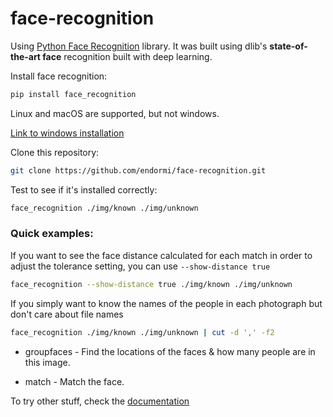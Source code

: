 # face-recognition

Using [Python Face Recognition](https://pypi.org/project/face_recognition/) library. It was built using dlib's **state-of-the-art face** recognition built with deep learning.

Install face recognition:

```sh
pip install face_recognition
```

Linux and macOS are supported, but not windows.

[Link to windows installation](https://github.com/ageitgey/face_recognition/issues/175#issue-257710508)

Clone this repository:

```sh
git clone https://github.com/endormi/face-recognition.git
```

Test to see if it's installed correctly:

```sh
face_recognition ./img/known ./img/unknown
```

### Quick examples:

If you want to see the face distance calculated for each match in order to adjust the tolerance setting, you can use `--show-distance true`

```sh
face_recognition --show-distance true ./img/known ./img/unknown
```

If you simply want to know the names of the people in each photograph but don't care about file names

```sh
face_recognition ./img/known ./img/unknown | cut -d ',' -f2
```

- groupfaces - Find the locations of the faces & how many people are in this image. 

- match - Match the face.

To try other stuff, check the [documentation](https://github.com/ageitgey/face_recognition)
